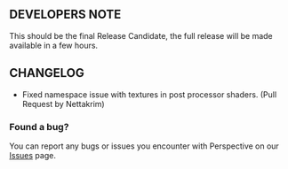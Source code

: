 ## DEVELOPERS NOTE  
This should be the final Release Candidate, the full release will be made available in a few hours.  

## CHANGELOG  
 - Fixed namespace issue with textures in post processor shaders. (Pull Request by Nettakrim)    

### Found a bug?  
You can report any bugs or issues you encounter with Perspective on our [Issues](https://github.com/MCLegoMan/Perspective/issues) page.  